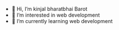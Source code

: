 - 👋 Hi, I’m kinjal bharatbhai Barot 
- 👀 I’m interested in web development 
- 🌱 I’m currently learning web development


<!---
kinjal bharatbhai Barot  is a ✨ special ✨ repository because its `README.md` (this file) appears on your GitHub profile.
You can click the Preview link to take a look at your changes.
--->

